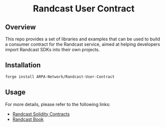 <h1 align="center">Randcast User Contract</h1>

## Overview

This repo provides a set of libraries and examples that can be used to build a consumer contract for the Randcast service, aimed at helping developers import Randcast SDKs into their own projects.

## Installation

```bash
forge install ARPA-Network/Randcast-User-Contract
```

## Usage

For more details, please refer to the following links:

- [Randcast Solidity Contracts](https://github.com/ARPA-Network/BLS-TSS-Network/tree/main/contracts)
- [Randcast Book](https://docs.arpanetwork.io/randcast)
